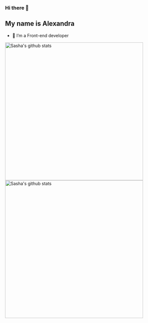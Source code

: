 ### Hi there 👋
## My name is Alexandra

- 🔭 I’m a Front-end developer


<img width="450em" align="center" src="https://github-readme-stats-kappa-one-23.vercel.app/api?username=alexandra-urberg&show_icons=true&include_all_commits=true&count_private=true" alt="Sasha's github stats" />

<img width="450em" align="center" src="https://github-readme-stats-kappa-one-23.vercel.app/api/top-langs?username=username=alexandra-urberg" alt="Sasha's github stats" />
